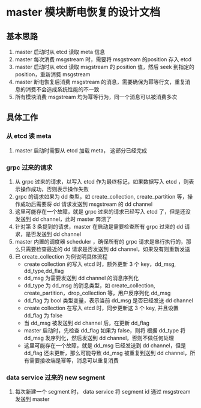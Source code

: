# master 模块断电恢复的设计文档

## 基本思路
1. master 启动时从 etcd 读取 meta 信息
2. master 每次消费 msgstream 时，需要将 msgstream 的position 存入 etcd
3. master 启动时从 etcd 读取 msgstream 的 position 值，然后 seek 到指定的 position，重新消费 msgstream
4. master 断电恢复后消费 msgstream 的消息，需要确保为幂等行文，重复消息的消费不会造成系统性能的不一致
5. 所有模块消费 msgstream 均为幂等行为，同一个消息可以被消费多次 

## 具体工作

### 从 etcd 读 meta
1. master 启动时需要从 etcd 加载 meta， 这部分已经完成

### grpc 过来的请求
1. 从 grpc 过来的请求，以写入 etcd 作为最终标记，如果数据写入 etcd ，则表示操作成功，否则表示操作失败
2. grpc 的请求如果为 dd 类型，如 create_collection, create_partition 等，操作成功后需要将 dd 请求发送到 msgstream  的 dd channel
3. 这里可能存在一个故障，就是 grpc 过来的请求已经写入 etcd 了，但是还没发送到 dd channel，此时 master 奔溃了
4. 针对第 3 条提到的请求，master 在启动是需要检查所有 grpc 过来的 dd 请求，是否发送到 dd channel
5. master 内置的调度器 scheduler ，确保所有的 grpc 请求是串行执行的，那么只需要检查最近的 dd 请求是否发送到 dd channel，如果没有则重新发送
6. 已 create_collection 为例说明具体流程
    - create collection 的写入 etcd 时，额外更新 3 个 key，dd_msg, dd_type,dd_flag
    - dd_msg 为需要发送到 dd channel 的消息序列化
    - dd_type 为 dd_msg 的消息类型，如 create_collection, create_partition，drop_collection 等，用户反序列化 dd_msg
    - dd_flag 为 bool 类型变量，表示当前 dd_msg 是否已经发送 dd channel
    - create collection 在写入 etcd 时，同步更新这 3 个 key, 并且设置 dd_flag 为 false
    - 当 dd_msg 被发送到 dd channel 后，在更新 dd_flag
    - master 启动时，先检查 dd_flag 如果为 false，则将 根据 dd_type 将 dd_msg 发序列化，然后发送到 dd channel，否则不做任何处理
    - 这里可能存在一个故障，就是 dd_msg 已经发送到 dd channel，但是 dd_flag 还未更新，那么可能导致 dd_msg 被重复到送到 dd channel，所有需要接收端是幂等，消息可以重复消费 

### data service 过来的 new segment
1. 每次新建一个 segment 时， data service 将 segment id 通过 msgstream 发送到 master
